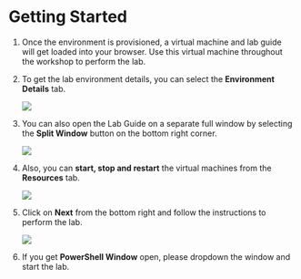 # Getting Started

1. Once the environment is provisioned, a virtual machine and lab guide will get loaded into your browser. Use this virtual machine throughout the workshop to perform the lab.

1. To get the lab environment details, you can select the **Environment Details** tab.

    ![](../Images/image-100.png)

1. You can also open the Lab Guide on a separate full window by selecting the **Split Window** button on the bottom right corner.

    ![](../Images/image-200.jpg)    

1. Also, you can **start, stop and restart** the virtual machines from the **Resources** tab.

    ![](../Images/image002.jpg)
    
1. Click on **Next** from the bottom right and follow the instructions to perform the lab.

    ![](../Images/image-901.jpg)

1. If you get **PowerShell Window** open, please dropdown the window and start the lab.
